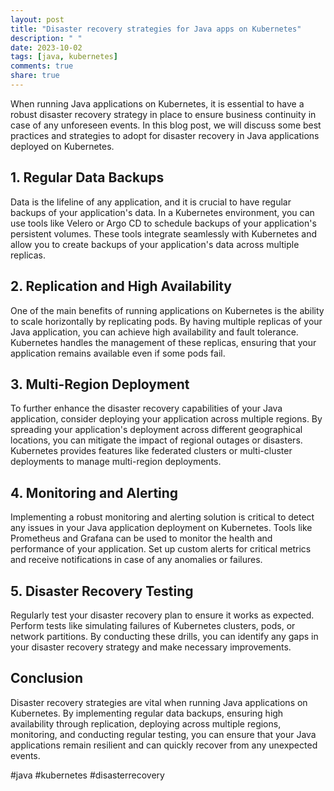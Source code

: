 ```yaml
---
layout: post
title: "Disaster recovery strategies for Java apps on Kubernetes"
description: " "
date: 2023-10-02
tags: [java, kubernetes]
comments: true
share: true
---
```


When running Java applications on Kubernetes, it is essential to have a robust disaster recovery strategy in place to ensure business continuity in case of any unforeseen events. In this blog post, we will discuss some best practices and strategies to adopt for disaster recovery in Java applications deployed on Kubernetes.

## 1. Regular Data Backups

Data is the lifeline of any application, and it is crucial to have regular backups of your application's data. In a Kubernetes environment, you can use tools like Velero or Argo CD to schedule backups of your application's persistent volumes. These tools integrate seamlessly with Kubernetes and allow you to create backups of your application's data across multiple replicas.

## 2. Replication and High Availability

One of the main benefits of running applications on Kubernetes is the ability to scale horizontally by replicating pods. By having multiple replicas of your Java application, you can achieve high availability and fault tolerance. Kubernetes handles the management of these replicas, ensuring that your application remains available even if some pods fail.

## 3. Multi-Region Deployment

To further enhance the disaster recovery capabilities of your Java application, consider deploying your application across multiple regions. By spreading your application's deployment across different geographical locations, you can mitigate the impact of regional outages or disasters. Kubernetes provides features like federated clusters or multi-cluster deployments to manage multi-region deployments.

## 4. Monitoring and Alerting

Implementing a robust monitoring and alerting solution is critical to detect any issues in your Java application deployment on Kubernetes. Tools like Prometheus and Grafana can be used to monitor the health and performance of your application. Set up custom alerts for critical metrics and receive notifications in case of any anomalies or failures.

## 5. Disaster Recovery Testing

Regularly test your disaster recovery plan to ensure it works as expected. Perform tests like simulating failures of Kubernetes clusters, pods, or network partitions. By conducting these drills, you can identify any gaps in your disaster recovery strategy and make necessary improvements.

## Conclusion

Disaster recovery strategies are vital when running Java applications on Kubernetes. By implementing regular data backups, ensuring high availability through replication, deploying across multiple regions, monitoring, and conducting regular testing, you can ensure that your Java applications remain resilient and can quickly recover from any unexpected events.

#java #kubernetes #disasterrecovery